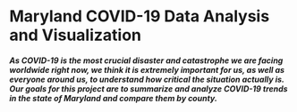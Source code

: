 # Maryland COVID-19 Data Analysis and Visualization

##### As COVID-19 is the most crucial disaster and catastrophe we are facing worldwide right now, we think it is extremely important for us, as well as everyone around us, to understand how critical the situation actually is. Our goals for this project are to summarize and analyze COVID-19 trends in the state of Maryland and compare them by county.
